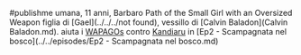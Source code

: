 #publishme 
umana, 11 anni, Barbaro Path of the Small Girl with an Oversized Weapon
figlia di [Gael](../../../not found), vessillo di [Calvin Baladon](Calvin Baladon.md). aiuta i [WAPAGOs](../wapagos/WAPAGOs.md) contro [Kandiaru](../bigshots/Kandiaru.md) in [Ep2 - Scampagnata nel bosco](../../episodes/Ep2 - Scampagnata nel bosco.md)

